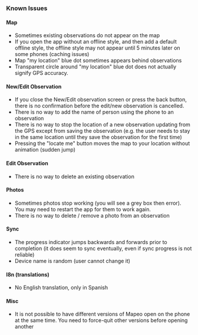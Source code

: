 ### Known Issues

#### Map

- Sometimes existing observations do not appear on the map
- If you open the app without an offline style, and then add a default offline
  style, the offline style may not appear until 5 minutes later on some phones
  (caching issues)
- Map "my location" blue dot sometimes appears behind observations
- Transparent circle around "my location" blue dot does not actually signify GPS
  accuracy.

#### New/Edit Observation

- If you close the New/Edit observation screen or
  press the back button, there is no confirmation before the edit/new
  observation is cancelled.
- There is no way to add the name of person using the
  phone to an observation
- There is no way to stop the location of a new observation updating from the
  GPS except from saving the observation (e.g. the user needs to stay in the
  same location until they save the observation for the first time)
- Pressing the "locate me" button moves the map to your location without
  animation (sudden jump)

#### Edit Observation

- There is no way to delete an existing observation

#### Photos

- Sometimes photos stop working (you will see a grey box then error). You may
  need to restart the app for them to work again.
- There is no way to delete / remove a photo from an observation

#### Sync

- The progress indicator jumps backwards and forwards prior to
  completion (it does seem to sync eventually, even if sync progress is not
  reliable)
- Device name is random (user cannot change it)

#### I8n (translations)

- No English translation, only in Spanish

#### Misc

- It is not possible to have different versions of Mapeo open on the
  phone at the same time. You need to force-quit other versions before opening
  another
